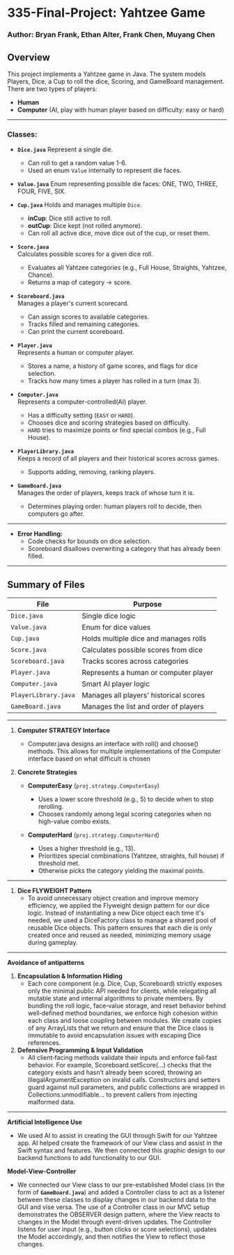 # 335-Final-Project: Yahtzee Game
### Author: Bryan Frank, Ethan Alter, Frank Chen, Muyang Chen

## Overview
This project implements a Yahtzee game in Java.
The system models Players, Dice, a Cup to roll the dice, Scoring, and GameBoard management. 
There are two types of players:
- **Human**
- **Computer** (AI, play with human player based on difficulty: easy or hard)

---

### Classes:

- **`Dice.java`**
  Represent a single die.
  - Can roll to get a random value 1-6.
  - Used an enum `Value` internally to represent die faces.

- **`Value.java`**
  Enum representing possible die faces: ONE, TWO, THREE, FOUR, FIVE, SIX.

- **`Cup.java`**
  Holds and manages multiple `Dice`.  
  - **inCup**: Dice still active to roll.  
  - **outCup**: Dice kept (not rolled anymore).  
  - Can roll all active dice, move dice out of the cup, or reset them.

- **`Score.java`**  
  Calculates possible scores for a given dice roll.  
  - Evaluates all Yahtzee categories (e.g., Full House, Straights, Yahtzee, Chance).
  - Returns a map of category -> score.

- **`Scoreboard.java`**  
  Manages a player's current scorecard.
  - Can assign scores to available categories.
  - Tracks filled and remaining categories.
  - Can print the current scoreboard.

- **`Player.java`**  
  Represents a human or computer player.  
  - Stores a name, a history of game scores, and flags for dice selection.
  - Tracks how many times a player has rolled in a turn (max 3).

- **`Computer.java`**  
  Represents a computer-controlled(AI) player.
  - Has a difficulty setting (`EASY` or `HARD`).
  - Chooses dice and scoring strategies based on difficulty.
  - `HARD` tries to maximize points or find special combos (e.g., Full House).

- **`PlayerLibrary.java`**  
  Keeps a record of all players and their historical scores across games.
  - Supports adding, removing, ranking players.

- **`GameBoard.java`**  
  Manages the order of players, keeps track of whose turn it is.
  - Determines playing order: human players roll to decide, then computers go after.

---

- **Error Handling:**  
  - Code checks for bounds on dice selection.
  - Scoreboard disallows overwriting a category that has already been filled.

---

## Summary of Files
| File              | Purpose |
|-------------------|---------|
| `Dice.java`        | Single dice logic |
| `Value.java`       | Enum for dice values |
| `Cup.java`         | Holds multiple dice and manages rolls |
| `Score.java`       | Calculates possible scores from dice |
| `Scoreboard.java`  | Tracks scores across categories |
| `Player.java`      | Represents a human or computer player |
| `Computer.java`    | Smart AI player logic |
| `PlayerLibrary.java` | Manages all players' historical scores |
| `GameBoard.java`   | Manages the list and order of players |

---
1. **Computer STRATEGY Interface**
    - Computer.java designs an interface with roll() and choose() methods. This allows for multiple implementations of the Computer interface based on what difficult is chosen
2. **Concrete Strategies**

    - **ComputerEasy** (`proj.strategy.ComputerEasy`)  
      - Uses a lower score threshold (e.g., 5) to decide when to stop rerolling.  
      - Chooses randomly among legal scoring categories when no high-value combo exists.  

    - **ComputerHard** (`proj.strategy.ComputerHard`)  
      - Uses a higher threshold (e.g., 13).  
      - Prioritizes special combinations (Yahtzee, straights, full house) if threshold met.  
      - Otherwise picks the category yielding the maximal points.
---
1. **Dice FLYWEIGHT Pattern**
     - To avoid unnecessary object creation and improve memory efficiency, we applied the Flyweight design pattern for our dice logic. Instead of instantiating a new Dice object each time it's needed, we used a DiceFactory class to manage a shared pool of reusable Dice objects. This pattern ensures that each die is only created once and reused as needed, minimizing memory usage during gameplay.
---
**Avoidance of antipatterns**
1. **Encapsulation & Information Hiding**
    - Each core component (e.g. Dice, Cup, Scoreboard) strictly exposes only the minimal public API needed for clients, while relegating all mutable state and internal algorithms to private members. By bundling  the roll logic, face‐value storage, and reset behavior behind well‐defined method boundaries, we enforce high cohesion within each class and loose coupling between modules. We create copies of any ArrayLists that we return and ensure that the Dice class is immutable to avoid encapsulation issues with escaping Dice references.
2. **Defensive Programming & Input Validation**
    - All client‐facing methods validate their inputs and enforce fail‐fast behavior. For example, Scoreboard.setScore(...) checks that the category exists and hasn’t already been scored, throwing an IllegalArgumentException on invalid calls. Constructors and setters guard against null parameters, and public collections are wrapped in Collections.unmodifiable… to prevent callers from injecting malformed data.
---
**Artificial Intelligence Use**
  - We used AI to assist in creating the GUI through Swift for our Yahtzee app. AI helped create the framework of our View class and assist in the Swift syntax and features. We then connected this graphic design to our backend functions to add functionality to our GUI.

**Model-View-Controller**
  - We connected our View class to our pre-established Model class (in the form of **`GameBoard.java`**) and added a Controller class to act as a listener between these classes to display changes in our backend data to the GUI and vise versa. The use of a Controller class in our MVC setup demonstrates the OBSERVER design pattern, where the View reacts to changes in the Model through event-driven updates. The Controller listens for user input (e.g., button clicks or score selections), updates the Model accordingly, and then notifies the View to reflect those changes.

